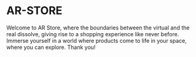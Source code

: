 # AR-STORE
Welcome to AR Store, where the boundaries between the virtual and the real dissolve, giving rise to a shopping experience like never before. Immerse yourself in a world where products come to life in your space, where you can explore.
Thank you!
